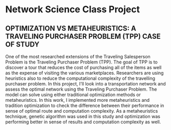 # Network Science Class Project

## OPTIMIZATION VS METAHEURISTICS: A TRAVELING PURCHASER PROBLEM (TPP) CASE OF STUDY 

One of the most researched extensions of the Traveling Salesperson Problem is the Traveling Purchaser Problem (TPP). The goal of TPP is to discover a tour that reduces the cost of purchasing all of the items as well as the expense of visiting the various marketplaces. Researchers are using heuristics also to reduce the computational complexity of the travelling purchaser problem. In this project, I'll look into a transportation network and assess the optimal network using the Traveling Purchaser Problem. The model can solve using either traditional optimization methods or metaheuristics. In this work, I implemented more metaheuristics and tradition optimization to check the difference between their performance in sense of optimal route and computation complexity. As a metaheuristics technique, genetic algorithm was used in this study and optimization was performing better in sense of results and computation complexity as well.
